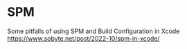 #  SPM

Some pitfalls of using SPM and Build Configuration in Xcode
https://www.sobyte.net/post/2022-10/spm-in-xcode/
